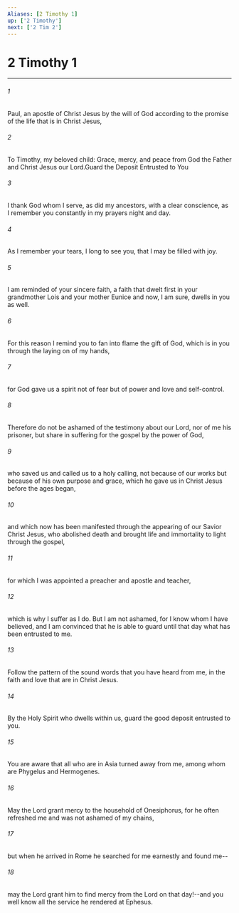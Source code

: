 ```yaml
---
Aliases: [2 Timothy 1]
up: ['2 Timothy']
next: ['2 Tim 2']
---
```

# 2 Timothy 1
***



###### 1 
Paul, an apostle of Christ Jesus by the will of God according to the promise of the life that is in Christ Jesus, 

###### 2 
To Timothy, my beloved child: Grace, mercy, and peace from God the Father and Christ Jesus our Lord.Guard the Deposit Entrusted to You 

###### 3 
I thank God whom I serve, as did my ancestors, with a clear conscience, as I remember you constantly in my prayers night and day. 

###### 4 
As I remember your tears, I long to see you, that I may be filled with joy. 

###### 5 
I am reminded of your sincere faith, a faith that dwelt first in your grandmother Lois and your mother Eunice and now, I am sure, dwells in you as well. 

###### 6 
For this reason I remind you to fan into flame the gift of God, which is in you through the laying on of my hands, 

###### 7 
for God gave us a spirit not of fear but of power and love and self-control. 

###### 8 
Therefore do not be ashamed of the testimony about our Lord, nor of me his prisoner, but share in suffering for the gospel by the power of God, 

###### 9 
who saved us and called us to a holy calling, not because of our works but because of his own purpose and grace, which he gave us in Christ Jesus before the ages began, 

###### 10 
and which now has been manifested through the appearing of our Savior Christ Jesus, who abolished death and brought life and immortality to light through the gospel, 

###### 11 
for which I was appointed a preacher and apostle and teacher, 

###### 12 
which is why I suffer as I do. But I am not ashamed, for I know whom I have believed, and I am convinced that he is able to guard until that day what has been entrusted to me. 

###### 13 
Follow the pattern of the sound words that you have heard from me, in the faith and love that are in Christ Jesus. 

###### 14 
By the Holy Spirit who dwells within us, guard the good deposit entrusted to you. 

###### 15 
You are aware that all who are in Asia turned away from me, among whom are Phygelus and Hermogenes. 

###### 16 
May the Lord grant mercy to the household of Onesiphorus, for he often refreshed me and was not ashamed of my chains, 

###### 17 
but when he arrived in Rome he searched for me earnestly and found me-- 

###### 18 
may the Lord grant him to find mercy from the Lord on that day!--and you well know all the service he rendered at Ephesus.
